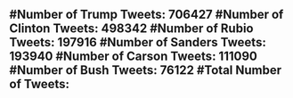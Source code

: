 #Number of Trump Tweets: 706427
#Number of Clinton Tweets: 498342
#Number of Rubio Tweets: 197916
#Number of Sanders Tweets: 193940
#Number of Carson Tweets: 111090
#Number of Bush Tweets: 76122
#Total Number of Tweets:  
---
